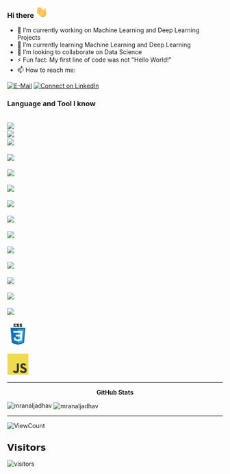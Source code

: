 ### Hi there <img src="https://github.com/ankitwarbhe/ankitwarbhe/blob/master/Hi.gif" width="29px">

- 🔭 I’m currently working on  Machine Learning and Deep Learning Projects
- 🌱 I’m currently learning Machine Learning and Deep Learning 
- 👯 I’m looking to collaborate on Data Science 
- ⚡ Fun fact: My first line of code was not "Hello World!"
- 📫 How to reach me: 

[![E-Mail](https://img.shields.io/badge/--email?label=E-mail&logo=Gmail&style=social)](mailto:mranaljadhav@gmail.com) [![Connect on LinkedIn](https://img.shields.io/badge/--linkedin?label=LinkedIn&logo=LinkedIn&style=social)](https://in.linkedin.com/in/mranal-jadhav-728ab9aa)

  
### Language and Tool I know 

<code> <img height="50" src="https://github.com/uannabi/-/blob/master/resource/python-icon.svg"> </code>
<img height="50" src="https://github.com/uannabi/-/blob/master/resource/dj.svg"> </code>
<code> <img height="50" src="https://upload.wikimedia.org/wikipedia/commons/thumb/e/ed/Pandas_logo.svg/768px-Pandas_logo.svg.png"> </code>
<code> <img height="50" src="https://www.vectorlogo.zone/logos/numpy/numpy-ar21.svg"> </code>
<code> <img height="50" src="https://raw.githubusercontent.com/valohai/ml-logos/master/scipy.svg"> </code>
<code> <img height="50" src="https://www.vectorlogo.zone/logos/tensorflow/tensorflow-ar21.svg"> </code>
<code> <img height="50" src="https://upload.wikimedia.org/wikipedia/commons/7/7e/Spyder_logo.svg"> </code>
<code> <img height="50" src="https://www.vectorlogo.zone/logos/heroku/heroku-ar21.svg"> </code>
<code> <img height="50" src="https://www.vectorlogo.zone/logos/jupyter/jupyter-ar21.svg"> </code>
<code> <img height="50" src="https://github.com/uannabi/-/blob/master/resource/other/mongodb-ar21.svg"> </code>
<code> <img height="50" src="https://github.com/uannabi/-/blob/master/resource/other/sqlite-ar21.svg"> </code>
<code> <img height="50" src="https://github.com/uannabi/-/blob/master/resource/other/mysql-ar21.svg"> </code>
<code> <img height="50" src="https://github.com/uannabi/-/blob/master/resource/other/postgresql-ar21.svg"> </code>
<code> <img height="50" src="https://www.vectorlogo.zone/logos/w3_html5/w3_html5-ar21.svg"> </code>
 <code> <img height="50" src="https://raw.githubusercontent.com/devicons/devicon/master/icons/css3/css3-original-wordmark.svg"> </code>
<code> <img height="50" src="https://raw.githubusercontent.com/devicons/devicon/master/icons/javascript/javascript-original.svg"> </code>

<hr>
<p align="center">
<b>GitHub Stats</b>
<p><img align="left" src="https://github-readme-stats.vercel.app/api/top-langs?username=mranaljadhav&show_icons=true&locale=en&layout=compact" alt="mranaljadhav" /></p>

<p>&nbsp;<img align="center" src="https://github-readme-stats.vercel.app/api?username=mranaljadhav&show_icons=true&locale=en" alt="mranaljadhav" width="410" /></p>
<hr>

![ViewCount](https://views.whatilearened.today/views/github/coderjojo/views.svg)

## 𝗩𝗶𝘀𝗶𝘁𝗼𝗿𝘀

![visitors](https://visitor-badge.glitch.me/badge?page_id=xiaoluoboding.xiaoluoboding)
